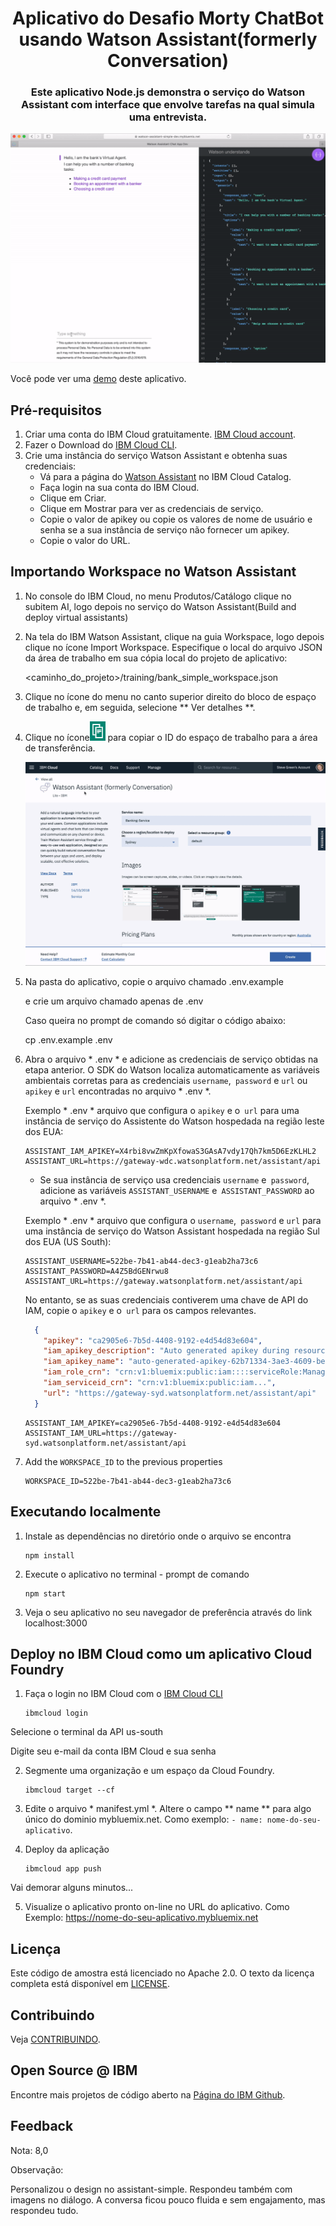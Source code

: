<h1 align="center" style="border-bottom: none;">Aplicativo do Desafio Morty ChatBot usando Watson Assistant(formerly Conversation)</h1>
<h3 align="center">Este aplicativo Node.js demonstra o serviço do Watson Assistant com interface que envolve tarefas na qual simula uma entrevista.</h3>

![Demo](readme_images/demo.gif)

Você pode ver uma [demo][demo_url] deste aplicativo.


## Pré-requisitos

1. Criar uma conta do IBM Cloud gratuitamente. [IBM Cloud account](https://console.bluemix.net/registration/).
2. Fazer o Download do [IBM Cloud CLI](https://console.bluemix.net/docs/cli/index.html#overview).
1. Crie uma instância do serviço Watson Assistant e obtenha suas credenciais:
    - Vá para a página do [Watson Assistant](https://console.bluemix.net/catalog/services/conversation) no IBM Cloud Catalog.
    - Faça login na sua conta do IBM Cloud.
    - Clique em Criar.
    - Clique em Mostrar para ver as credenciais de serviço.
    - Copie o valor de apikey ou copie os valores de nome de usuário e senha se a sua instância de serviço não fornecer um apikey.
    - Copie o valor do URL.

## Importando Workspace no Watson Assistant

1. No console do IBM Cloud, no menu Produtos/Catálogo clique no subitem AI, logo depois no serviço do Watson Assistant(Build and deploy virtual assistants)

2. Na tela do IBM Watson Assistant, clique na guia Workspace, logo depois clique no ícone Import Workspace. Especifique o local do arquivo JSON da área de trabalho em sua cópia local do projeto de aplicativo:

    <caminho_do_projeto>/training/bank_simple_workspace.json

3. Clique no ícone do menu no canto superior direito do bloco de espaço de trabalho e, em seguida, selecione ** Ver detalhes **.

4. Clique no ícone![Copiar](readme_images/copy_icon.png) para copiar o ID do espaço de trabalho para a área de transferência.

    ![Etapas para obter credenciais](readme_images/assistant-simple.gif)

5. Na pasta do aplicativo, copie o arquivo chamado  .env.example 
    
    e crie um arquivo chamado apenas de  .env

    Caso queira no prompt de comando só digitar o código abaixo:

    cp .env.example .env
    

6. Abra o arquivo * .env * e adicione as credenciais de serviço obtidas na etapa anterior. O SDK do Watson localiza automaticamente as variáveis ambientais corretas para as credenciais `username`,` password` e `url` ou` apikey` e `url` encontradas no arquivo * .env *.

    Exemplo * .env * arquivo que configura o `apikey` e o` url` para uma instância de serviço do Assistente do Watson hospedada na região leste dos EUA:

    ```
    ASSISTANT_IAM_APIKEY=X4rbi8vwZmKpXfowaS3GAsA7vdy17Qh7km5D6EzKLHL2
    ASSISTANT_URL=https://gateway-wdc.watsonplatform.net/assistant/api
    ```

    - Se sua instância de serviço usa credenciais `username` e` password`, adicione as variáveis `ASSISTANT_USERNAME` e` ASSISTANT_PASSWORD` ao arquivo * .env *.

    Exemplo * .env * arquivo que configura o `username`,` password` e `url` para uma instância de serviço do Watson Assistant hospedada na região Sul dos EUA (US South):

    ```
    ASSISTANT_USERNAME=522be-7b41-ab44-dec3-g1eab2ha73c6
    ASSISTANT_PASSWORD=A4Z5BdGENrwu8
    ASSISTANT_URL=https://gateway.watsonplatform.net/assistant/api
    ```
    No entanto, se as suas credenciais contiverem uma chave de API do IAM, copie o `apikey` e o` url` para os campos relevantes.

    ```JSON
      {
        "apikey": "ca2905e6-7b5d-4408-9192-e4d54d83e604",
        "iam_apikey_description": "Auto generated apikey during resource-key ...",
        "iam_apikey_name": "auto-generated-apikey-62b71334-3ae3-4609-be26-846fa59ece42",
        "iam_role_crn": "crn:v1:bluemix:public:iam::::serviceRole:Manager",
        "iam_serviceid_crn": "crn:v1:bluemix:public:iam...",
        "url": "https://gateway-syd.watsonplatform.net/assistant/api"
      }
    ```
    ```
    ASSISTANT_IAM_APIKEY=ca2905e6-7b5d-4408-9192-e4d54d83e604
    ASSISTANT_IAM_URL=https://gateway-syd.watsonplatform.net/assistant/api
    ```

7. Add the `WORKSPACE_ID` to the previous properties

    ```
    WORKSPACE_ID=522be-7b41-ab44-dec3-g1eab2ha73c6
    ```

## Executando localmente

1. Instale as dependências no diretório onde o arquivo se encontra 

    ```
    npm install
    ```

2. Execute o aplicativo no terminal - prompt de comando

    ```
    npm start
    ```

3. Veja o seu aplicativo no seu navegador de preferência através do link localhost:3000

## Deploy no IBM Cloud como um aplicativo Cloud Foundry

1. Faça o login no IBM Cloud com o [IBM Cloud CLI](https://console.bluemix.net/docs/cli/index.html#overview)

    ```
    ibmcloud login
    ```
Selecione o terminal da API us-south

Digite seu e-mail da conta IBM Cloud e sua senha

2. Segmente uma organização e um espaço da Cloud Foundry.

    ```
    ibmcloud target --cf
    ```

3. Edite o arquivo * manifest.yml *. Altere o campo ** name ** para algo único do dominio mybluemix.net. 
    Como exemplo: `- name: nome-do-seu-aplicativo`.

4. Deploy da aplicação

    ```
    ibmcloud app push
    ```
Vai demorar alguns minutos...

5. Visualize o aplicativo pronto on-line no URL do aplicativo. 
    Como Exemplo: https://nome-do-seu-aplicativo.mybluemix.net


## Licença

Este código de amostra está licenciado no Apache 2.0.
O texto da licença completa está disponível em [LICENSE](LICENSE).

## Contribuindo

Veja [CONTRIBUINDO](CONTRIBUTING.md).

## Open Source @ IBM

Encontre mais projetos de código aberto na
[Página do IBM Github](http://ibm.github.io/).

## Feedback 

Nota: 8,0

Observação:

Personalizou o design no assistant-simple. Respondeu também com imagens no diálogo. A conversa ficou pouco fluida e sem engajamento, mas respondeu tudo.

[demo_url]: https://desafio-morty-chatbot.mybluemix.net/ 
[doc_intents]: (https://console.bluemix.net/docs/services/conversation/intents-entities.html#planning-your-entities)
[docs]: https://console.bluemix.net/docs/services/conversation/index.html
[docs_landing]: (https://console.bluemix.net/docs/services/conversation/index.html)
[node_link]: (http://nodejs.org/)
[npm_link]: (https://www.npmjs.com/)
[sign_up]: bluemix.net/registration
